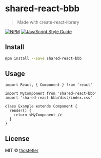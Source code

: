 # shared-react-bbb

> Made with create-react-library

[![NPM](https://img.shields.io/npm/v/shared-react-bbb.svg)](https://www.npmjs.com/package/shared-react-bbb) [![JavaScript Style Guide](https://img.shields.io/badge/code_style-standard-brightgreen.svg)](https://standardjs.com)

## Install

```bash
npm install --save shared-react-bbb
```

## Usage

```tsx
import React, { Component } from 'react'

import MyComponent from 'shared-react-bbb'
import 'shared-react-bbb/dist/index.css'

class Example extends Component {
  render() {
    return <MyComponent />
  }
}
```

## License

MIT © [thostetler](https://github.com/thostetler)
